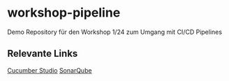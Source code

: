 # workshop-pipeline
Demo Repository für den Workshop 1/24 zum Umgang mit CI/CD Pipelines
 


## Relevante Links
[Cucumber Studio](https://studio.cucumber.io/projects/469067)
[SonarQube](https://sonarcloud.io/summary/overall?id=SpiritTesting_workshop-pipeline)

